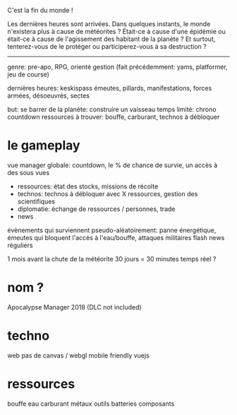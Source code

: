 C'est la fin du monde !

Les dernières heures sont arrivées. Dans quelques instants, le monde n'existera plus à cause de météorites ? Était-ce à cause d'une épidémie ou était-ce à cause de l'agissement des habitant de la planète ?
Et surtout, tenterez-vous de le protéger ou participerez-vous à sa destruction ?

---

genre: pre-apo, RPG, orienté gestion
(fait précédemment: yams, platformer, jeu de course)

dernières heures: keskispass
émeutes, pillards, manifestations, forces armées, désoeuvrés, sectes

but: se barrer de la planète: construire un vaisseau
temps limité: chrono countdown
ressources à trouver: bouffe, carburant, technos à débloquer

# le gameplay

vue manager globale: countdown, le % de chance de survie, un accès à des sous vues

- ressources: état des stocks, missions de récolte
- technos: technos à débloquer avec X ressources, gestion des scientifiques
- diplomatie: échange de ressources / personnes, trade
- news

évènements qui surviennent pseudo-aléatoirement:
panne énergétique, émeutes qui bloquent l'accès à l'eau/bouffe, attaques militaires
flash news réguliers

1 mois avant la chute de la météorite
30 jours = 30 minutes temps réel ?

# nom ?

Apocalypse Manager 2018 (DLC not included)

# techno

web
pas de canvas / webgl
mobile friendly
vuejs

# ressources

bouffe
eau
carburant
métaux
outils
batteries
composants

